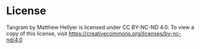﻿# License

Tangram by Matthew Hellyer is licensed under CC BY-NC-ND 4.0. To view a copy of this license, visit
https://creativecommons.org/licenses/by-nc-nd/4.0

#